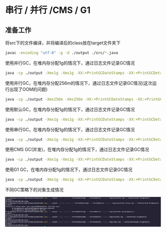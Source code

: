 # 串行 / 并行 /CMS / G1 
## 准备工作

将src下的文件编译，并将编译后的class放在target文件夹下
```bash
javac -encoding "utf-8" -g -d ./output ./src/*.java
```

使用并行GC，在堆内存分配1g的情况下，通过日志文件记录GC情况

```bash
java -cp ./output -Xmx1g -Xms1g -XX:+PrintGCDateStamps -XX:+PrintGCDetails -Xloggc:./logs/parallelGc.log -XX:+UseParallelGC GCLogAnalysis
```

使用并行GC，在堆内存分配256m的情况下，通过日志文件记录GC情况(这次运行出现了OOM的问题)

```bash
java -cp ./output -Xmx256m -Xms256m -XX:+PrintGCDateStamps -XX:+PrintGCDetails -Xloggc:./logs/parallelGc.failure.log -XX:+UseParallelGC GCLogAnalysis
```

使用默认GC，在堆内存分配1g的情况下，通过日志文件记录GC情况

```bash
java -cp ./output -Xmx1g -Xms1g -XX:+PrintGCDateStamps -XX:+PrintGCDetails -Xloggc:./logs/defaultGc.log GCLogAnalysis
```

使用串行GC，在堆内存分配1g的情况下，通过日志文件记录GC情况

```bash
java -cp ./output -Xmx1g -Xms1g -XX:+PrintGCDateStamps -XX:+PrintGCDetails -Xloggc:./logs/serialGc.log -XX:+UseSerialGC GCLogAnalysis
```

使用CMS GC(并发)，在堆内存分配1g的情况下，通过日志文件记录GC情况

```bash
java -cp ./output -Xmx1g -Xms1g -XX:+PrintGCDateStamps -XX:+PrintGCDetails -Xloggc:./logs/cmsGc.log -XX:+UseConcMarkSweepGC GCLogAnalysis
```

使用G1 GC，在堆内存分配1g的情况下，通过日志文件记录GC情况

```bash
java -cp ./output -Xmx1g -Xms1g -XX:+PrintGCDateStamps -XX:+PrintGCDetails -Xloggc:./logs/g1Gc.log -XX:+UseG1GC GCLogAnalysis
```

不同GC策略下的对象生成情况

![不同GC策略下的对象生成情况](./resource/images/2021-01-21-21-01-35.png)

